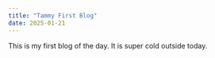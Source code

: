 ```yaml
---
title: "Tammy First Blog"
date: 2025-01-21
---
```

This is my first blog of the day.  It is super cold outside today.
